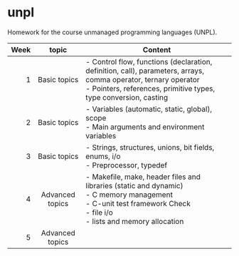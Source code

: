 # unpl
Homework for the course unmanaged programming languages (UNPL).

| Week  | topic           | Content            |
| -----:|:---------------:| ----------------------------------------|
| 1     | Basic topics    | - Control	flow,	functions	(declaration,	definition,	call), parameters,	arrays,	comma	operator,	ternary	operator<br /> - Pointers,	references,	primitive	types,	type	conversion, casting |
| 2     | Basic topics    | - Variables	(automatic,	static,	global),	scope<br /> - Main	arguments	and	environment	variables |
| 3     | Basic topics    | - Strings, structures,	unions,	bit	fields,	enums,	i/o<br /> - Preprocessor,	typedef|
| 4     | Advanced topics | - Makefile,	make,	header	files	and	libraries	(static	and  dynamic)<br /> - C	memory	management<br /> - C-unit	test	framework	Check<br />- file	i/o<br /> - lists	and	memory	allocation |
| 5     | Advanced topics | |
